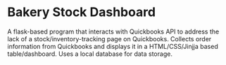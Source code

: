 # Bakery Stock Dashboard 
A flask-based program that interacts with Quickbooks API to address the lack of a stock/inventory-tracking page on Quickbooks. Collects order information from Quickbooks and displays it in a HTML/CSS/Jinjja based table/dashboard. Uses a local database for data storage.
